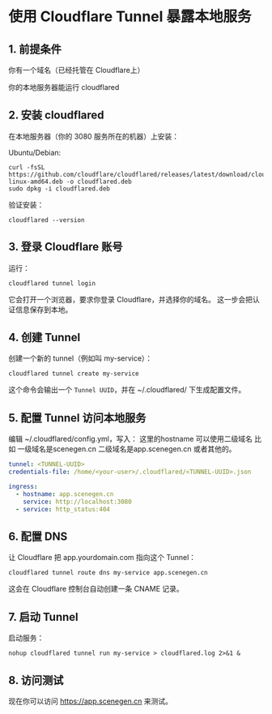 # 使用 Cloudflare Tunnel 暴露本地服务
## 1. 前提条件

你有一个域名（已经托管在 Cloudflare上）

你的本地服务器能运行 cloudflared

## 2. 安装 cloudflared

在本地服务器（你的 3080 服务所在的机器）上安装：

Ubuntu/Debian:

```
curl -fsSL https://github.com/cloudflare/cloudflared/releases/latest/download/cloudflared-linux-amd64.deb -o cloudflared.deb
sudo dpkg -i cloudflared.deb
```

验证安装：
```
cloudflared --version
```

## 3. 登录 Cloudflare 账号

运行：

```
cloudflared tunnel login
```

它会打开一个浏览器，要求你登录 Cloudflare，并选择你的域名。
这一步会把认证信息保存到本地。

## 4. 创建 Tunnel

创建一个新的 tunnel（例如叫 my-service）：

```
cloudflared tunnel create my-service
```

这个命令会输出一个 `Tunnel UUID`，并在 ~/.cloudflared/ 下生成配置文件。

## 5. 配置 Tunnel 访问本地服务  

编辑 ~/.cloudflared/config.yml，写入： 这里的hostname 可以使用二级域名  比如 一级域名是scenegen.cn  二级域名是app.scenegen.cn 或者其他的。
```yml
tunnel: <TUNNEL-UUID>
credentials-file: /home/<your-user>/.cloudflared/<TUNNEL-UUID>.json

ingress:
  - hostname: app.scenegen.cn
    service: http://localhost:3080
  - service: http_status:404
```

## 6. 配置 DNS

让 Cloudflare 把 app.yourdomain.com 指向这个 Tunnel：
```
cloudflared tunnel route dns my-service app.scenegen.cn
```

这会在 Cloudflare 控制台自动创建一条 CNAME 记录。
## 7. 启动 Tunnel

启动服务：
```
nohup cloudflared tunnel run my-service > cloudflared.log 2>&1 &
```

## 8. 访问测试

现在你可以访问 https://app.scenegen.cn 来测试。
